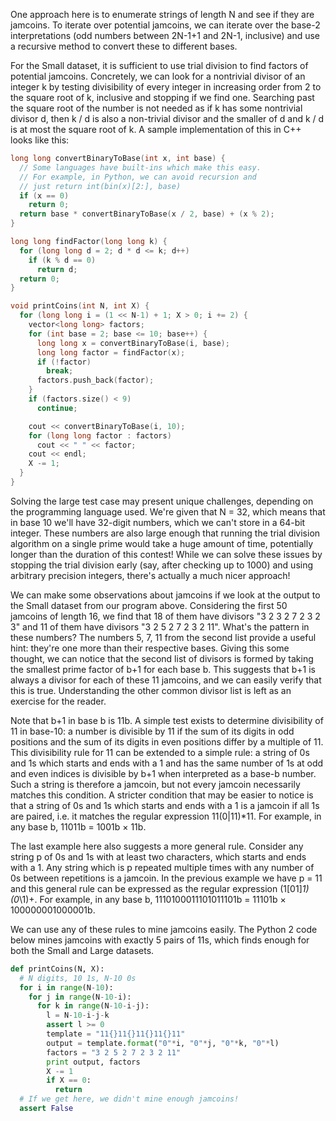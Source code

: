 One approach here is to enumerate strings of length N and see if they are jamcoins. To iterate over potential jamcoins, we can iterate over the base-2 interpretations (odd numbers between 2N-1+1 and 2N-1, inclusive) and use a recursive method to convert these to different bases.

For the Small dataset, it is sufficient to use trial division to find factors of potential jamcoins. Concretely, we can look for a nontrivial divisor of an integer k by testing divisibility of every integer in increasing order from 2 to the square root of k, inclusive and stopping if we find one. Searching past the square root of the number is not needed as if k has some nontrivial divisor d, then k / d is also a non-trivial divisor and the smaller of d and k / d is at most the square root of k. A sample implementation of this in C++ looks like this:

```cpp
long long convertBinaryToBase(int x, int base) {
  // Some languages have built-ins which make this easy.
  // For example, in Python, we can avoid recursion and
  // just return int(bin(x)[2:], base)
  if (x == 0)
    return 0;
  return base * convertBinaryToBase(x / 2, base) + (x % 2);
}

long long findFactor(long long k) {
  for (long long d = 2; d * d <= k; d++)
    if (k % d == 0)
      return d;
  return 0;
}

void printCoins(int N, int X) {
  for (long long i = (1 << N-1) + 1; X > 0; i += 2) {
    vector<long long> factors;
    for (int base = 2; base <= 10; base++) {
      long long x = convertBinaryToBase(i, base);
      long long factor = findFactor(x);
      if (!factor)
        break;
      factors.push_back(factor);
    }
    if (factors.size() < 9)
      continue;

    cout << convertBinaryToBase(i, 10);
    for (long long factor : factors)
      cout << " " << factor;
    cout << endl;
    X -= 1;
  }
}
```

Solving the large test case may present unique challenges, depending on the programming language used. We're given that N = 32, which means that in base 10 we'll have 32-digit numbers, which we can't store in a 64-bit integer. These numbers are also large enough that running the trial division algorithm on a single prime would take a huge amount of time, potentially longer than the duration of this contest! While we can solve these issues by stopping the trial division early (say, after checking up to 1000) and using arbitrary precision integers, there's actually a much nicer approach!

We can make some observations about jamcoins if we look at the output to the Small dataset from our program above. Considering the first 50 jamcoins of length 16, we find that 18 of them have divisors "3 2 3 2 7 2 3 2 3" and 11 of them have divisors "3 2 5 2 7 2 3 2 11". What's the pattern in these numbers? The numbers 5, 7, 11 from the second list provide a useful hint: they're one more than their respective bases. Giving this some thought, we can notice that the second list of divisors is formed by taking the smallest prime factor of b+1 for each base b. This suggests that b+1 is always a divisor for each of these 11 jamcoins, and we can easily verify that this is true. Understanding the other common divisor list is left as an exercise for the reader.

Note that b+1 in base b is 11b. A simple test exists to determine divisibility of 11 in base-10: a number is divisible by 11 if the sum of its digits in odd positions and the sum of its digits in even positions differ by a multiple of 11. This divisibility rule for 11 can be extended to a simple rule: a string of 0s and 1s which starts and ends with a 1 and has the same number of 1s at odd and even indices is divisible by b+1 when interpreted as a base-b number. Such a string is therefore a jamcoin, but not every jamcoin necessarily matches this condition. A stricter condition that may be easier to notice is that a string of 0s and 1s which starts and ends with a 1 is a jamcoin if all 1s are paired, i.e. it matches the regular expression 11(0|11)*11. For example, in any base b, 11011b = 1001b × 11b.

The last example here also suggests a more general rule. Consider any string p of 0s and 1s with at least two characters, which starts and ends with a 1. Any string which is p repeated multiple times with any number of 0s between repetitions is a jamcoin. In the previous example we have p = 11 and this general rule can be expressed as the regular expression (1[01]*1)(0*\1)+. For example, in any base b, 1110100011101011101b = 11101b × 100000001000001b.

We can use any of these rules to mine jamcoins easily. The Python 2 code below mines jamcoins with exactly 5 pairs of 11s, which finds enough for both the Small and Large datasets.

```python
def printCoins(N, X):
  # N digits, 10 1s, N-10 0s
  for i in range(N-10):
    for j in range(N-10-i):
      for k in range(N-10-i-j):
        l = N-10-i-j-k
        assert l >= 0
        template = "11{}11{}11{}11{}11"
        output = template.format("0"*i, "0"*j, "0"*k, "0"*l)
        factors = "3 2 5 2 7 2 3 2 11"
        print output, factors
        X -= 1
        if X == 0:
          return
  # If we get here, we didn't mine enough jamcoins!
  assert False
```